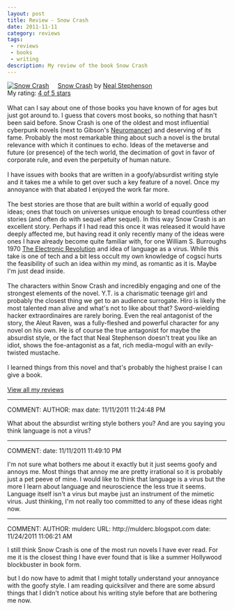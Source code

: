 ```yaml
---
layout: post
title: Review - Snow Crash
date: 2011-11-11
category: reviews
tags:
 - reviews
 - books
 - writing
description: My review of the book Snow Crash
---
```


<p><a href="http://www.goodreads.com/book/show/830.Snow_Crash" style="float: left; padding-right: 20px"><img alt="Snow Crash" border="0" src="http://photo.goodreads.com/books/1320544000m/830.jpg" /></a><a href="http://www.goodreads.com/book/show/830.Snow_Crash">Snow Crash</a> by <a href="http://www.goodreads.com/author/show/545.Neal_Stephenson">Neal Stephenson</a><br/>
My rating: <a href="http://www.goodreads.com/review/show/224103899">4 of 5 stars</a><br /><br />
What can I say about one of those books you have known of for ages but just got around to.  I guess that covers most books, so nothing that hasn't been said before.  Snow Crash is one of the oldest and most influential cyberpunk novels (next to Gibson's <a href="http://www.goodreads.com/book/show/22328.Neuromancer" title="Neuromancer by William Gibson">Neuromancer</a>) and deserving of its fame.  Probably the most remarkable thing about such a novel is the brutal relevance with which it continues to echo.  Ideas of the metaverse and future (or presence) of the tech world, the decimation of govt in favor of corporate rule, and even the perpetuity of human nature.<br/><br/>I have issues with books that are written in a goofy/absurdist writing style and it takes me a while to get over such a key feature of a novel.  Once my annoyance with that abated I enjoyed the work far more.<br/><br/>The best stories are those that are built within a world of equally good ideas; ones that touch on universes unique enough to bread countless other stories (and often do with sequel after sequel). In this way Snow Crash is an excellent story.  Perhaps if I had read this once it was released it would have deeply affected me, but having read it only recently many of the ideas were ones I have already become quite familiar with, for one William S. Burroughs 1970 <a href="http://www.goodreads.com/book/show/257504.The_Electronic_Revolution" title="The Electronic Revolution by William S. Burroughs">The Electronic Revolution</a> and idea of language as a virus.  While this take is one of tech and a bit less occult my own knowledge of cogsci hurts the feasibility of such an idea within my mind, as romantic as it is.  Maybe I'm just dead inside.<br/><br/>The characters within Snow Crash and incredibly engaging and one of the strongest elements of the novel.  Y.T. is a charismatic teenage girl and probably the closest thing we get to an audience surrogate.  Hiro is likely the most talented man alive and what's not to like about that?  Sword-wielding hacker extraordinaires are rarely boring.  Even the real antagonist of the story, <spoiler>the Aleut Raven,</spoiler> was a fully-fleshed and powerful character for any novel on his own.  <spoiler>He is of course the true antagonist for maybe the absurdist style, or the fact that Neal Stephenson doesn't treat you like an idiot, shows the foe-antagonist as a fat, rich media-mogul with an evily-twisted mustache</spoiler>.<br/><br/>I learned things from this novel and that's probably the highest praise I can give a book.
<br/><br/>
<a href="http://www.goodreads.com/review/list/5914093-lucas">View all my reviews</a>
</p>

<hr />
COMMENT:
AUTHOR: max
<!--IP: 97.120.87.149-->
date: 11/11/2011 11:24:48 PM
<p>What about the absurdist writing style bothers you? And are you saying you think language is not a virus?</p>
<hr />
COMMENT:
date: 11/11/2011 11:49:10 PM
<p>I'm not sure what bothers me about it exactly but it just seems goofy and annoys me.  Most things that annoy me are pretty irrational so it is probably just a pet peeve of mine.  I would like to think that language is a virus but the more I learn about language and neuroscience the less true it seems.  Language itself isn&#39;t a virus but maybe just an instrument of the mimetic virus.  Just thinking, I&#39;m not really too committed to any of these ideas right now.</p>
<hr />
COMMENT:
AUTHOR: mulderc
<!--EMAIL: cameron.mulder@gmail.com-->
<!--IP: 24.21.129.243-->
URL: http://mulderc.blogspot.com
date: 11/24/2011 11:06:21 AM
<p>I still think Snow Crash is one of the most run novels I have ever read.  For me it is the closest thing I have ever found that is like a summer Hollywood blockbuster in book form.</p><p>but I do now have to admit that I might totally understand your annoyance with the goofy style.  I am reading quicksilver and there are some absurd things that I didn&#39;t notice about his writing style before that are bothering me now.</p>

